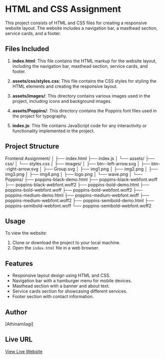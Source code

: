 # HTML and CSS Assignment

This project consists of HTML and CSS files for creating a responsive website layout. The website includes a navigation bar, a masthead section, service cards, and a footer.

## Files Included

1. **index.html**: This file contains the HTML markup for the website layout, including the navigation bar, masthead section, service cards, and footer.

2. **assets/css/styles.css**: This file contains the CSS styles for styling the HTML elements and creating the responsive layout.

3. **assets/images/**: This directory contains various images used in the project, including icons and background images.

4. **assets/Poppins/**: This directory contains the Poppins font files used in the project for typography.

5. **index.js**: This file contains JavaScript code for any interactivity or functionality implemented in the project.

## Project Structure

Frontend Assignment/
│
├── index.html
├── index.js
│
└── assets/
    ├── css/
    │   └── styles.css
    │
    ├── images/
    │   ├── btn--left-arrow.svg
    │   ├── btn--right-arrow.svg
    │   ├── Group.svg
    │   ├── img1.png
    │   ├── img2.png
    │   ├── img3.png
    │   ├── img4.png
    │   ├── logo.png
    │   └── wave.png
    │
    └── Poppins/
        ├── poppins-black-demo.html
        ├── poppins-black-webfont.woff
        ├── poppins-black-webfont.woff2
        ├── poppins-bold-demo.html
        ├── poppins-bold-webfont.woff
        ├── poppins-bold-webfont.woff2
        ├── poppins-medium-demo.html
        ├── poppins-medium-webfont.woff
        ├── poppins-medium-webfont.woff2
        ├── poppins-semibold-demo.html
        ├── poppins-semibold-webfont.woff
        └── poppins-semibold-webfont.woff2


## Usage

To view the website:

1. Clone or download the project to your local machine.
2. Open the `index.html` file in a web browser.

## Features

- Responsive layout design using HTML and CSS.
- Navigation bar with a hamburger menu for mobile devices.
- Masthead section with a banner and about text.
- Service cards section for showcasing different services.
- Footer section with contact information.

## Author

[Athinamilagi]

## Live URL

[View Live Website](https://example.com)


